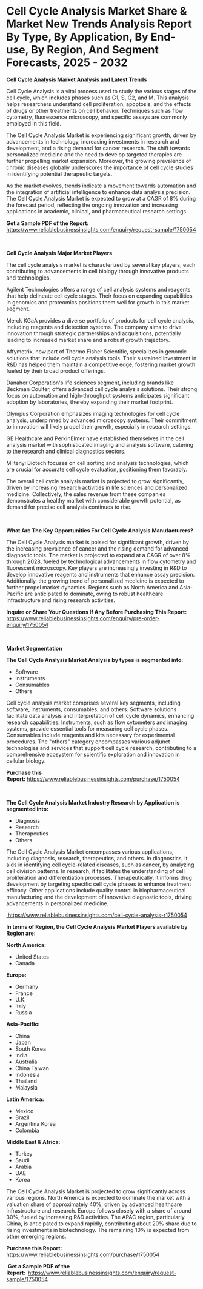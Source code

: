 <p><h1>Cell Cycle Analysis Market Share & Market New Trends Analysis Report By Type, By Application, By End-use, By Region, And Segment Forecasts, 2025 - 2032</h1></p><p><strong>Cell Cycle Analysis Market Analysis and Latest Trends</strong></p>
<p><p>Cell Cycle Analysis is a vital process used to study the various stages of the cell cycle, which includes phases such as G1, S, G2, and M. This analysis helps researchers understand cell proliferation, apoptosis, and the effects of drugs or other treatments on cell behavior. Techniques such as flow cytometry, fluorescence microscopy, and specific assays are commonly employed in this field. </p><p>The Cell Cycle Analysis Market is experiencing significant growth, driven by advancements in technology, increasing investments in research and development, and a rising demand for cancer research. The shift towards personalized medicine and the need to develop targeted therapies are further propelling market expansion. Moreover, the growing prevalence of chronic diseases globally underscores the importance of cell cycle studies in identifying potential therapeutic targets.</p><p>As the market evolves, trends indicate a movement towards automation and the integration of artificial intelligence to enhance data analysis precision. The Cell Cycle Analysis Market is expected to grow at a CAGR of 8% during the forecast period, reflecting the ongoing innovation and increasing applications in academic, clinical, and pharmaceutical research settings.</p></p>
<p><strong>Get a Sample PDF of the Report:&nbsp;</strong> <a href="https://www.reliablebusinessinsights.com/enquiry/request-sample/1750054?utm_campaign=2783&utm_medium=2&utm_source=Github&utm_content=ia&utm_term=12042025&utm_id=cell-cycle-analysis">https://www.reliablebusinessinsights.com/enquiry/request-sample/1750054</a></p>
<p>&nbsp;</p>
<p><strong>Cell Cycle Analysis Major Market Players</strong></p>
<p><p>The cell cycle analysis market is characterized by several key players, each contributing to advancements in cell biology through innovative products and technologies. </p><p>Agilent Technologies offers a range of cell analysis systems and reagents that help delineate cell cycle stages. Their focus on expanding capabilities in genomics and proteomics positions them well for growth in this market segment. </p><p>Merck KGaA provides a diverse portfolio of products for cell cycle analysis, including reagents and detection systems. The company aims to drive innovation through strategic partnerships and acquisitions, potentially leading to increased market share and a robust growth trajectory.</p><p>Affymetrix, now part of Thermo Fisher Scientific, specializes in genomic solutions that include cell cycle analysis tools. Their sustained investment in R&D has helped them maintain a competitive edge, fostering market growth fueled by their broad product offerings.</p><p>Danaher Corporation's life sciences segment, including brands like Beckman Coulter, offers advanced cell cycle analysis solutions. Their strong focus on automation and high-throughput systems anticipates significant adoption by laboratories, thereby expanding their market footprint.</p><p>Olympus Corporation emphasizes imaging technologies for cell cycle analysis, underpinned by advanced microscopy systems. Their commitment to innovation will likely propel their growth, especially in research settings.</p><p>GE Healthcare and PerkinElmer have established themselves in the cell analysis market with sophisticated imaging and analysis software, catering to the research and clinical diagnostics sectors. </p><p>Miltenyi Biotech focuses on cell sorting and analysis technologies, which are crucial for accurate cell cycle evaluation, positioning them favorably.</p><p>The overall cell cycle analysis market is projected to grow significantly, driven by increasing research activities in life sciences and personalized medicine. Collectively, the sales revenue from these companies demonstrates a healthy market with considerable growth potential, as demand for precise cell analysis continues to rise.</p></p>
<p>&nbsp;</p>
<p><strong>What Are The Key Opportunities For Cell Cycle Analysis Manufacturers?</strong></p>
<p><p>The Cell Cycle Analysis market is poised for significant growth, driven by the increasing prevalence of cancer and the rising demand for advanced diagnostic tools. The market is projected to expand at a CAGR of over 8% through 2028, fueled by technological advancements in flow cytometry and fluorescent microscopy. Key players are increasingly investing in R&D to develop innovative reagents and instruments that enhance assay precision. Additionally, the growing trend of personalized medicine is expected to further propel market dynamics. Regions such as North America and Asia-Pacific are anticipated to dominate, owing to robust healthcare infrastructure and rising research activities.</p></p>
<p><strong>Inquire or Share Your Questions If Any Before Purchasing This Report:</strong> <a href="https://www.reliablebusinessinsights.com/enquiry/pre-order-enquiry/1750054?utm_campaign=2783&utm_medium=2&utm_source=Github&utm_content=ia&utm_term=12042025&utm_id=cell-cycle-analysis">https://www.reliablebusinessinsights.com/enquiry/pre-order-enquiry/1750054</a></p>
<p>&nbsp;</p>
<p><strong>Market Segmentation</strong></p>
<p><strong>The Cell Cycle Analysis Market Analysis by types is segmented into:</strong></p>
<p><ul><li>Software</li><li>Instruments</li><li>Consumables</li><li>Others</li></ul></p>
<p><p>Cell cycle analysis market comprises several key segments, including software, instruments, consumables, and others. Software solutions facilitate data analysis and interpretation of cell cycle dynamics, enhancing research capabilities. Instruments, such as flow cytometers and imaging systems, provide essential tools for measuring cell cycle phases. Consumables include reagents and kits necessary for experimental procedures. The "others" category encompasses various adjunct technologies and services that support cell cycle research, contributing to a comprehensive ecosystem for scientific exploration and innovation in cellular biology.</p></p>
<p><strong>Purchase this Report:&nbsp;</strong><a href="https://www.reliablebusinessinsights.com/purchase/1750054?utm_campaign=2783&utm_medium=2&utm_source=Github&utm_content=ia&utm_term=12042025&utm_id=cell-cycle-analysis">https://www.reliablebusinessinsights.com/purchase/1750054</a></p>
<p>&nbsp;</p>
<p><strong>The Cell Cycle Analysis Market Industry Research by Application is segmented into:</strong></p>
<p><ul><li>Diagnosis</li><li>Research</li><li>Therapeutics</li><li>Others</li></ul></p>
<p><p>The Cell Cycle Analysis Market encompasses various applications, including diagnosis, research, therapeutics, and others. In diagnostics, it aids in identifying cell cycle-related diseases, such as cancer, by analyzing cell division patterns. In research, it facilitates the understanding of cell proliferation and differentiation processes. Therapeutically, it informs drug development by targeting specific cell cycle phases to enhance treatment efficacy. Other applications include quality control in biopharmaceutical manufacturing and the development of innovative diagnostic tools, driving advancements in personalized medicine.</p></p>
<p><a href="https://www.reliablebusinessinsights.com/cell-cycle-analysis-r1750054?utm_campaign=2783&utm_medium=2&utm_source=Github&utm_content=ia&utm_term=12042025&utm_id=cell-cycle-analysis">&nbsp;https://www.reliablebusinessinsights.com/cell-cycle-analysis-r1750054</a></p>
<p><strong>In terms of Region, the Cell Cycle Analysis Market Players available by Region are:</strong></p>
<p>
    <p> <strong> North America: </strong>
        <ul>
            <li>United States</li>
            <li>Canada</li>
        </ul>
        </p> 
    <p> <strong> Europe: </strong>
        <ul>
            <li>Germany</li>
            <li>France</li>
            <li>U.K.</li>
            <li>Italy</li>
            <li>Russia</li>
        </ul>
        </p> 
    <p> <strong> Asia-Pacific: </strong>
        <ul>
            <li>China</li>
            <li>Japan</li>
            <li>South Korea</li>
            <li>India</li>
            <li>Australia</li>
            <li>China Taiwan</li>
            <li>Indonesia</li>
            <li>Thailand</li>
            <li>Malaysia</li>
        </ul>
        </p> 
    <p> <strong> Latin America: </strong>
        <ul>
            <li>Mexico</li>
            <li>Brazil</li>
            <li>Argentina Korea</li>
            <li>Colombia</li>
        </ul>
        </p> 
    <p> <strong> Middle East & Africa: </strong>
        <ul>
            <li>Turkey</li>
            <li>Saudi</li>
            <li>Arabia</li>
            <li>UAE</li>
            <li>Korea</li>
        </ul>
    </p>
    </p>
<p><p>The Cell Cycle Analysis Market is projected to grow significantly across various regions. North America is expected to dominate the market with a valuation share of approximately 40%, driven by advanced healthcare infrastructure and research. Europe follows closely with a share of around 30%, fueled by increasing R&D activities. The APAC region, particularly China, is anticipated to expand rapidly, contributing about 20% share due to rising investments in biotechnology. The remaining 10% is expected from other emerging regions.</p></p>
<p><strong>Purchase this Report: </strong><a href="https://www.reliablebusinessinsights.com/purchase/1750054?utm_campaign=2783&utm_medium=2&utm_source=Github&utm_content=ia&utm_term=12042025&utm_id=cell-cycle-analysis">https://www.reliablebusinessinsights.com/purchase/1750054</a></p>
<p>&nbsp;<strong>Get a Sample PDF of the Report:&nbsp;&nbsp;</strong><a href="https://www.reliablebusinessinsights.com/enquiry/request-sample/1750054?utm_campaign=2783&utm_medium=2&utm_source=Github&utm_content=ia&utm_term=12042025&utm_id=cell-cycle-analysis">https://www.reliablebusinessinsights.com/enquiry/request-sample/1750054</a></p>
<p><strong></strong></p>
<p><p></p><p></p><p></p></p>